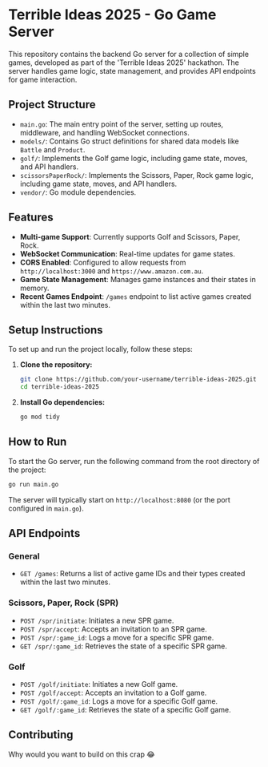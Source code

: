 # Terrible Ideas 2025 - Go Game Server

This repository contains the backend Go server for a collection of simple games, developed as part of the 'Terrible Ideas 2025' hackathon. The server handles game logic, state management, and provides API endpoints for game interaction.

## Project Structure

- `main.go`: The main entry point of the server, setting up routes, middleware, and handling WebSocket connections.
- `models/`: Contains Go struct definitions for shared data models like `Battle` and `Product`.
- `golf/`: Implements the Golf game logic, including game state, moves, and API handlers.
- `scissorsPaperRock/`: Implements the Scissors, Paper, Rock game logic, including game state, moves, and API handlers.
- `vendor/`: Go module dependencies.

## Features

- **Multi-game Support**: Currently supports Golf and Scissors, Paper, Rock.
- **WebSocket Communication**: Real-time updates for game states.
- **CORS Enabled**: Configured to allow requests from `http://localhost:3000` and `https://www.amazon.com.au`.
- **Game State Management**: Manages game instances and their states in memory.
- **Recent Games Endpoint**: `/games` endpoint to list active games created within the last two minutes.

## Setup Instructions

To set up and run the project locally, follow these steps:

1.  **Clone the repository:**

    ```bash
    git clone https://github.com/your-username/terrible-ideas-2025.git
    cd terrible-ideas-2025
    ```

2.  **Install Go dependencies:**
    ```bash
    go mod tidy
    ```

## How to Run

To start the Go server, run the following command from the root directory of the project:

```bash
go run main.go
```

The server will typically start on `http://localhost:8080` (or the port configured in `main.go`).

## API Endpoints

### General

- `GET /games`: Returns a list of active game IDs and their types created within the last two minutes.

### Scissors, Paper, Rock (SPR)

- `POST /spr/initiate`: Initiates a new SPR game.
- `POST /spr/accept`: Accepts an invitation to an SPR game.
- `POST /spr/:game_id`: Logs a move for a specific SPR game.
- `GET /spr/:game_id`: Retrieves the state of a specific SPR game.

### Golf

- `POST /golf/initiate`: Initiates a new Golf game.
- `POST /golf/accept`: Accepts an invitation to a Golf game.
- `POST /golf/:game_id`: Logs a move for a specific Golf game.
- `GET /golf/:game_id`: Retrieves the state of a specific Golf game.

## Contributing

Why would you want to build on this crap 😂
